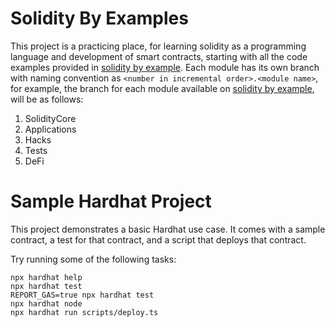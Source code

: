 # Solidity By Examples

This project is a practicing place, for learning solidity as a programming language and development of smart contracts, starting with all the code examples provided in [solidity by example](https://solidity-by-example.org/). Each module has its own branch with naming convention as `<number in incremental order>.<module name>`, for example, the branch for each module available on [solidity by example](https://solidity-by-example.org/), will be as follows:

1. SolidityCore
2. Applications
3. Hacks
4. Tests
5. DeFi

# Sample Hardhat Project

This project demonstrates a basic Hardhat use case. It comes with a sample contract, a test for that contract, and a script that deploys that contract.

Try running some of the following tasks:

```shell
npx hardhat help
npx hardhat test
REPORT_GAS=true npx hardhat test
npx hardhat node
npx hardhat run scripts/deploy.ts
```

